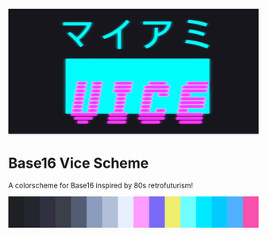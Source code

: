 ![Vice](./vice.png)

# Base16 Vice Scheme

A colorscheme for Base16 inspired by 80s retrofuturism!

![vice colors](./vice-colors.png)
